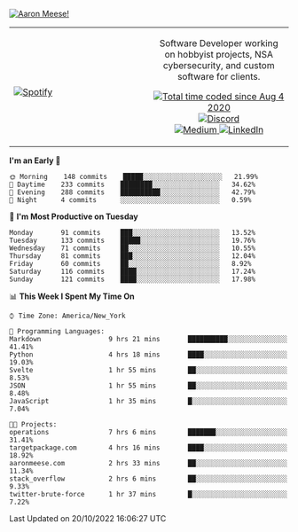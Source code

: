 [![Aaron Meese!](https://user-images.githubusercontent.com/17814535/88975338-a2aabf00-d27f-11ea-963f-8a19608716b4.png)](https://github.com/ajmeese7/readme-ascii "README ASCII")

<!-- Modified from project here: https://github.com/novatorem/novatorem -->
<table width="100%">
  <tr>
  <td width="50%">

&nbsp; <br> [![Spotify](https://ajmeese7.vercel.app/api/spotify)](https://open.spotify.com/user/ajmeese)

  </td>
  <td width="50%">
    <p align="center">
    Software Developer working on hobbyist projects, NSA cybersecurity, and custom software for clients.
    </p>
    <p align="center">
      <a href="https://wakatime.com/@f726891d-3b02-46cd-9b60-e8c59f9e2b14">
        <img src="https://wakatime.com/badge/user/f726891d-3b02-46cd-9b60-e8c59f9e2b14.svg" alt="Total time coded since Aug 4 2020" title="WakaTime" />
      </a>
      <a href="http://link.aaronmeese.com/discord">
        <img src="https://img.shields.io/badge/discord-ajmeese7%234835-369?style=flat-square&logo=discord&logoColor=white&color=purple" alt="Discord" title="Discord">
      </a>
      <br />
      <a href="https://link.aaronmeese.com/medium">
        <img src="https://img.shields.io/badge/medium-ajmeese7-1DB954?style=flat-square&logo=medium&logoColor=white" alt="Medium" title="Medium">
      </a>
      <a href="https://link.aaronmeese.com/linkedin">
        <img src="https://img.shields.io/badge/linkedIn-aaronmeese-1DB954?style=flat-square&logo=linkedin&logoColor=white&color=blue" alt="LinkedIn" title="LinkedIn">
      </a>
    </p>
  </td>

</table>

[//]: <> (The `&nbsp;` is to have Aphelion take up more space)

<!--START_SECTION:waka-->
**I'm an Early 🐤** 

```text
🌞 Morning    148 commits    █████░░░░░░░░░░░░░░░░░░░░   21.99% 
🌆 Daytime    233 commits    ████████░░░░░░░░░░░░░░░░░   34.62% 
🌃 Evening    288 commits    ██████████░░░░░░░░░░░░░░░   42.79% 
🌙 Night      4 commits      ░░░░░░░░░░░░░░░░░░░░░░░░░   0.59%

```
📅 **I'm Most Productive on Tuesday** 

```text
Monday       91 commits     ███░░░░░░░░░░░░░░░░░░░░░░   13.52% 
Tuesday      133 commits    █████░░░░░░░░░░░░░░░░░░░░   19.76% 
Wednesday    71 commits     ██░░░░░░░░░░░░░░░░░░░░░░░   10.55% 
Thursday     81 commits     ███░░░░░░░░░░░░░░░░░░░░░░   12.04% 
Friday       60 commits     ██░░░░░░░░░░░░░░░░░░░░░░░   8.92% 
Saturday     116 commits    ████░░░░░░░░░░░░░░░░░░░░░   17.24% 
Sunday       121 commits    ████░░░░░░░░░░░░░░░░░░░░░   17.98%

```


📊 **This Week I Spent My Time On** 

```text
⌚︎ Time Zone: America/New_York

💬 Programming Languages: 
Markdown                 9 hrs 21 mins       ██████████░░░░░░░░░░░░░░░   41.41% 
Python                   4 hrs 18 mins       ████░░░░░░░░░░░░░░░░░░░░░   19.03% 
Svelte                   1 hr 55 mins        ██░░░░░░░░░░░░░░░░░░░░░░░   8.53% 
JSON                     1 hr 55 mins        ██░░░░░░░░░░░░░░░░░░░░░░░   8.48% 
JavaScript               1 hr 35 mins        █░░░░░░░░░░░░░░░░░░░░░░░░   7.04%

🐱‍💻 Projects: 
operations               7 hrs 6 mins        ███████░░░░░░░░░░░░░░░░░░   31.41% 
targetpackage.com        4 hrs 16 mins       ████░░░░░░░░░░░░░░░░░░░░░   18.92% 
aaronmeese.com           2 hrs 33 mins       ██░░░░░░░░░░░░░░░░░░░░░░░   11.34% 
stack_overflow           2 hrs 6 mins        ██░░░░░░░░░░░░░░░░░░░░░░░   9.33% 
twitter-brute-force      1 hr 37 mins        █░░░░░░░░░░░░░░░░░░░░░░░░   7.22%

```


 Last Updated on 20/10/2022 16:06:27 UTC
<!--END_SECTION:waka-->
